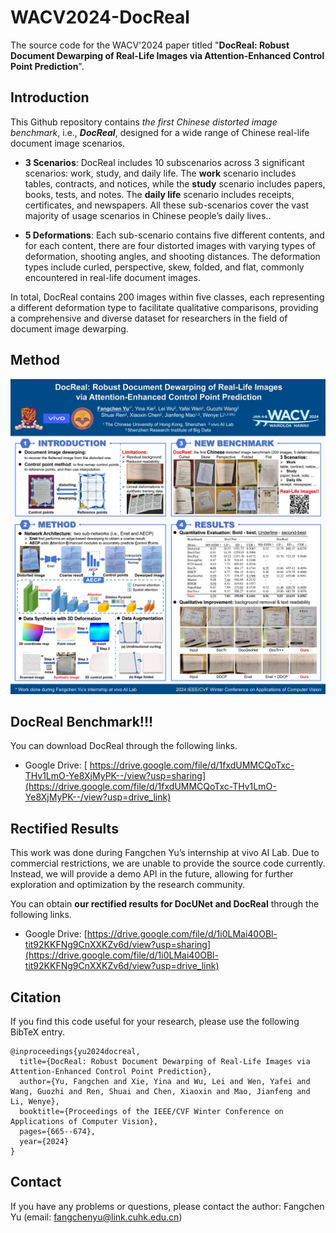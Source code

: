 # WACV2024-DocReal

The source code for the WACV'2024 paper titled "**DocReal: Robust Document Dewarping of Real-Life Images via  Attention-Enhanced Control Point Prediction**".

## Introduction

This Github repository contains *the first Chinese distorted image benchmark*, i.e., ***DocReal***, designed for a wide range of Chinese real-life document image scenarios.

- **3 Scenarios**: DocReal includes 10 subscenarios across 3 significant scenarios: work, study, and daily life. The **work** scenario includes tables, contracts, and notices, while the **study** scenario includes papers, books, tests, and notes. The **daily life** scenario includes receipts, certificates, and newspapers. All these sub-scenarios cover the vast majority of usage scenarios in Chinese people’s daily lives..

- **5 Deformations**: Each sub-scenario contains five different contents, and for each content, there are four distorted images with varying types of deformation, shooting angles, and shooting distances. The deformation types include curled, perspective, skew, folded, and flat, commonly encountered in real-life document images.

In total, DocReal contains 200 images within five classes, each representing a different deformation type to facilitate qualitative comparisons, providing a comprehensive and diverse dataset for researchers in the field of document image dewarping.

## Method

<p align="center">
    <img src="./Fig/WACV2024_poster.png" width="600">
</p>

## DocReal Benchmark!!!
You can download DocReal through the following links.  </br>
+ Google Drive: [ https://drive.google.com/file/d/1fxdUMMCQoTxc-THv1LmO-Ye8XjMyPK--/view?usp=sharing](https://drive.google.com/file/d/1fxdUMMCQoTxc-THv1LmO-Ye8XjMyPK--/view?usp=drive_link)

## Rectified Results

This work was done during Fangchen Yu’s internship at vivo AI Lab. Due to commercial restrictions, we are unable to provide the source code currently. Instead, we will provide a demo API in the future, allowing for further exploration and optimization by the research community.

You can obtain **our rectified results for DocUNet and DocReal** through the following links. </br>
+ Google Drive: [https://drive.google.com/file/d/1i0LMai40OBl-tit92KKFNg9CnXXKZv6d/view?usp=sharing](https://drive.google.com/file/d/1i0LMai40OBl-tit92KKFNg9CnXXKZv6d/view?usp=drive_link)


## Citation

If you find this code useful for your research, please use the following BibTeX entry.

```
@inproceedings{yu2024docreal,
  title={DocReal: Robust Document Dewarping of Real-Life Images via Attention-Enhanced Control Point Prediction},
  author={Yu, Fangchen and Xie, Yina and Wu, Lei and Wen, Yafei and Wang, Guozhi and Ren, Shuai and Chen, Xiaoxin and Mao, Jianfeng and Li, Wenye},
  booktitle={Proceedings of the IEEE/CVF Winter Conference on Applications of Computer Vision},
  pages={665--674},
  year={2024}
}
```

## Contact

If you have any problems or questions, please contact the author: Fangchen Yu (email: fangchenyu@link.cuhk.edu.cn)

